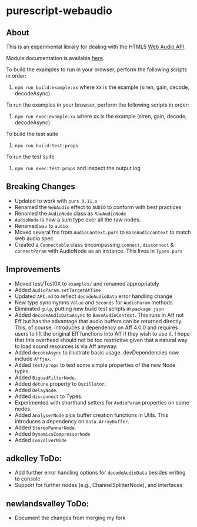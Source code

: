 # purescript-webaudio

## About

This is an experimental library for dealing with the HTML5 [Web Audio
API](https://dvcs.w3.org/hg/audio/raw-file/tip/webaudio/specification.html).

Module documentation is available [here](API.md).


To build the examples to run in your browser, perform the following scripts in order:
1. `npm run build:example:xx` where xx is the example (siren, gain, decode, decodeAsync)

To run the examples in your browser, perform the following scripts in order:
1. `npm run exec:example:xx` where xx is the example (siren, gain, decode, decodeAsync)

To build the test suite
1. `npm run build:test:props`

To run the test suite
1. `npm run exec:test:props` and inspect the output log


## Breaking Changes
* Updated to work with `purs 0.11.x`
* Renamed the `WebAudio` effect to `AUDIO` to conform with best practices
* Renamed the `AudioNode` class as `RawAudioNode`
* `AudioNode` is now a sum type over all the raw nodes.
* Renamed `wau` to `audio`
* Moved several fns from `AudioContext.purs` to `BaseAudiocontext` to match web audio spec
* Created a `Connectable` class encompassing `connect`, `disconnect` & `connectParam` with AudioNode as an instance.  This lives in `Types.purs`

## Improvements
* Moved test/Test0X to `examples/` and renamed appropriately
* Added `AudioParam.setTargetAtTime`
* Updated `API.md` to reflect `decodeAudioData` error handling change
* New type synomymns `Value` and `Seconds` for `AudioParam` methods
* Eliminated `gulp`, putting new build test scripts in `package.json`
* Added `decodeAudioDataAsync` to `BaseAudioContext`. This runs in Aff not Eff but has the advantage that audio buffers can be returned directly. This, of course, introduces a dependency on Aff 4.0.0 and requires users to lift the original Eff functions into Aff if they wish to use it. I hope that this overhead should not be too restrictive given that a natural way to load sound resources is via Aff anyway.
* Added `decodeAsync` to illustrate basic usage. devDependencies now include `Affjax`.
* Added `test/props` to test some simple properties of the new Node types.
* Added `BiquadFilterNode`.
* Added `detune` property to `Oscillator`.
* Added `DelayNode`.
* Added `disconnect` to Types.
* Experimented with shorthand setters for `AudioParam` properties on some nodes.
* Added `AnalyserNode` plus buffer creation functions in Utils. This introduces a dependency on `Data.ArrayBuffer`.
* Added `StereoPannerNode`.
* Added `DynamicsCompressorNode`
* Added `ConvolverNode`

## adkelley ToDo:
* Add further error handling options for `decodeAudioData` besides writing to console
* Support for further nodes (e.g., ChannelSplitterNode), and interfaces

## newlandsvalley ToDo:
* Document the changes from merging my fork
